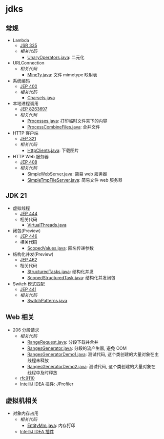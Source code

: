 # jdks

## 常规

- Lambda
    - [JSR 335](https://cr.openjdk.org/~dlsmith/jsr335/jsr335-0.6.2/index.html)
    - _相关代码_
        - [UnaryOperators.java](src/main/java/com/pancc/learn/jdks/function/UnaryOperators.java): 二元化
- URLConnection
    - _相关代码_
        - [MineTy.java](src/main/java/com/pancc/learn/jdks/web/MineTy.java): 文件 mimetype 映射表
- 系统编码
    - [JEP 400](https://openjdk.org/jeps/400)
    - _相关代码_
        - [Charsets.java](src/main/java/com/pancc/learn/jdks/platform/Charsets.java)
- 本地进程调用
    - [JEP 8263697](https://openjdk.org/jeps/8263697)
    - _相关代码_
        - [Processes.java](src/main/java/com/pancc/learn/jdks/platform/Processes.java): 打印临时文件夹下的内容
        - [ProcessCombineFiles.java](src/main/java/com/pancc/learn/jdks/platform/ProcessCombineFiles.java): 合并文件
- HTTP 客户端
    - [JEP 321](https://openjdk.org/jeps/321)
    - _相关代码_
        - [HttpClients.java](src/main/java/com/pancc/learn/jdks/web/HttpClients.java): 下载图片
- HTTP Web 服务器
    - [JEP 408](https://openjdk.org/jeps/408)
    - _相关代码_
        - [SimpleWebServer.java](src/main/java/com/pancc/learn/jdks/web/SimpleWebServer.java): 简易 web 服务器
        - [SimpleTmpFileServer.java](src/main/java/com/pancc/learn/jdks/web/SimpleTmpFileServer.java): 简易文件 web 服务器

## JDK 21

- 虚拟线程
    - [JEP 444](https://openjdk.org/jeps/444)
    - 相关代码
        - [VirtualThreads.java](src/main/java/com/pancc/learn/jdks/concurrent/VirtualThreads.java)
- 闭包\(Preview)
    - [JEP 446](https://openjdk.org/jeps/446)
    - 相关代码
        - [ScopedValues.java](src/main/java/com/pancc/learn/jdks/concurrent/ScopedValues.java): 匿名传递参数
- 结构化并发\(Preview)
    - [JEP 462](https://openjdk.org/jeps/462)
    - 相关代码
        - [StructuredTasks.java](src/main/java/com/pancc/learn/jdks/concurrent/StructuredTasks.java): 结构化并发
        - [ScopedStructuredTask.java](src/main/java/com/pancc/learn/jdks/concurrent/ScopedStructuredTask.java): 结构化并发闭包
- Switch 模式匹配
    - [JEP 441](https://openjdk.org/jeps/441)
    - _相关代码_
        - [SwitchPatterns.java](src/main/java/com/pancc/learn/jdks/switchs/SwitchPatterns.java)

## Web 相关

- 206 分段请求
    - _相关代码_
        - [RangeRequest.java](src/main/java/com/pancc/learn/jdks/web/ranges/RangeRequest.java): 分段下载并合并
        - [RangesGenerator.java](src/main/java/com/pancc/learn/jdks/web/ranges/RangesGenerator.java): 分段的流产生器, 避免
          OOM
        - [RangesGeneratorDemo1.java](src/main/java/com/pancc/learn/jdks/web/ranges/demo/RangesGeneratorDemo1.java):
          测试代码, 这个类创建的大量对象在主线程未释放
        - [RangesGeneratorDemo2.java](src/main/java/com/pancc/learn/jdks/web/ranges/demo/RangesGeneratorDemo2.java):
          测试代码, 这个类创建的大量对象在线程中及时释放
    - [rfc9110](https://www.rfc-editor.org/rfc/rfc9110#field.accept-ranges)
    - [IntelliJ IDEA 插件](https://plugins.jetbrains.com/plugin/253-jprofiler): JProfiler

## 虚拟机相关

- 对象内存占用
    - _相关代码_
        - [EntityMm.java](src/main/java/com/pancc/learn/jdks/vm/EntityMm.java): 内存打印
    - [IntelliJ IDEA 插件](https://plugins.jetbrains.com/plugin/10953-jol-java-object-layout)